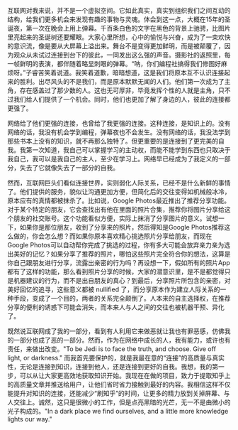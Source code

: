 互联网对我来说，并不是一个虚拟空间。它如此真实，真实到组织我们之间互动的结构，给我们更多机会来发现有趣的事物与灵魂。体会到这一点，大概在15年的圣诞夜，第一次在晚会上用上弹幕。千百条白色的文字在黑色的背景上驰骋，比图片里亮起来的圣诞树还要耀眼。大家心里所想，心中的愉悦与兴奋，成为了一束欢快的意识流，像是要从大屏幕上溢出来。舞台不是变得更加鲜明，而是被颠覆了，因为观众从未试过连接到台下的彼此，一同发出这么强的声音。摄影社的返照里，每一帧鲜明的表演，都伴随着略显刺眼的弹幕。“呐，你们编程社搞得我们修图好麻烦呀。”子睿苦笑着说道。我笑着道歉，暗暗想道，这是我们将原本互不认识连接起来的胜利。出尽风头的不是我们，而是原本默默无闻的人们。他们第一次成为了主角，存在感盖过了那少数的人。这也无可厚非，毕竟发挥个性的人就是主角，只不过我们给人们提供了一个机会。同时，他们也更加了解了身边的人，彼此的连接都更强了。

网络给了他们更强的连接，也曾给了我更强的连接。这种连接，是知识上的。没有网络的话，我没有机会学到编程，弹幕夜也不会发生。没有网络的话，我没法学到那些书本上没有的知识，就不再那么独特了。但更重要的是连接到了更完美的自我。我第一次知道，我自己可以掌握学习的主动权，而能不能学到东西也只取决于我自己，我可以是我自己的主人，至少在学习上。网络早已经成为了我定义的一部分，失去了它就像失去了一部分的自我。

然而，互联网巨头们看似连接世界，实则弱化人际关系，已经不是什么新鲜的事情了。他们提供的服务，貌似让沟通更加方便，但简化后的交往变得如机械般冰冷，原本应有的真情都被抹杀了。比如说，Google Photos最近推出了推荐分享功能。对于某个特定的朋友，它会查找出有他在里面的照片合集，推荐你将图片分享给这个朋友的社交账号。这个功能看似方便，实际上抹消了分享图片的意义。试想一下，如果你是那位朋友，收到了分享来的照片，然后得知是Google Photos推荐这么做的，你会怎么想？而如果你原本喜欢精心挑选照片分享给朋友，而现在Google Photos可以自动帮你完成了挑选的过程，你有多大可能会放弃亲力亲为选出美好的记忆？如果分享了推荐的照片，哪怕这些照片完全符合你的想法，这算是你自己跟朋友进行分享，流露出亲密的行为吗？再设想一下，假如所有的照片App都有了这样的功能，那么看到照片分享的时候，大家的潜意识里，是不是都觉得只是机器建议的行为，而不是出自朋友的真心？到最后，分享照片所包含的亲密，对美好回忆的追寻，这些意义都被 nullified 了，而分享原本作为建立人际关系的一种手段，变成了一个目的，两者的关系完全颠倒了。人本来的自主选择权，在推荐分享的便利的诱惑下可能会消失，而本来人与人之间的交往也被机器干预、异化了。

既然说互联网成了我的一部分，看到有人利用它来做恶就让我也有罪恶感，仿佛我的一部分也成了恶的一部分。然而，作为在网络中成长的人，我有能力，或许也有责任，来做出改变。"To be Jedi is to face the truth, and choose. Give off light, or darkness." 而我首先要保护的，就是我最在意的“连接”的高质量与真实性，无论是连接到知识，连接到他人，还是连接到更好的自我。我想，我的第一步，可以从让大家更高效地获取知识开始。我现在在做的项目，致力于提取知乎上的高质量文章并推送给用户，让他们省时省力接触到最好的内容。我相信这样不仅能提升对知识的连接，还能减少“刷知乎”的时间，让更多的精力放到关掉屏幕、与人交往上。诚然，这只是很微小的工作，但是点亮黑暗的光芒，无一不是由微小的光子构成的。"In a dark place we find ourselves, and a little more knowledge lights our way."